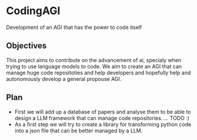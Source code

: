 # CodingAGI
Development of an AGI that has the power to code itself

## Objectives
This project aims to contribute on the advancement of ai, specialy when trying to use language models to code. We aim to create an AGI that can manage huge code repositoties and help developers and hopefully help and autonomously develop a general propouse AGI.

## Plan
* First we will add up a database of papers and analyse them to be able to design a LLM framework that can manage code repositories.
... TODO :)
* As a first step we will try to create a library for transforming python code into a json file that can be better managed by a LLM. 

